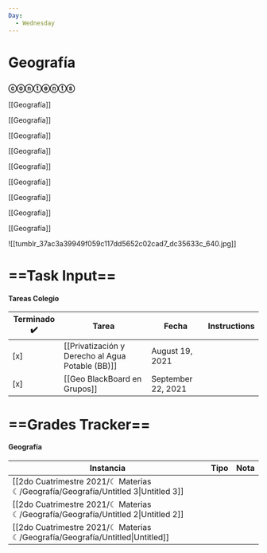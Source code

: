 ```yaml
---
Day:
  - Wednesday
---
```

# Geografía

### ⓒⓞⓝⓣⓔⓝⓣⓢ

[[Geografía]]

[[Geografía]]

[[Geografía]]

[[Geografía]]

[[Geografía]]

[[Geografía]]

[[Geografía]]

[[Geografía]]

[[Geografía]]

![[tumblr_37ac3a39949f059c117dd5652c02cad7_dc35633c_640.jpg]]

# ==Task Input==

#### Tareas Colegio

|Terminado ✔️|Tarea|Fecha|Instructions|
|---|---|---|---|
|[x]|[[Privatización y Derecho al Agua Potable (BB)]]|August 19, 2021||
|[x]|[[Geo BlackBoard en Grupos]]|September 22, 2021||

  
  

  

# ==Grades Tracker==

#### Geografía

|Instancia|Tipo|Nota|
|---|---|---|
|[[2do Cuatrimestre 2021/☾ Materias ☾/Geografía/Geografía/Untitled 3\|Untitled 3]]|||
|[[2do Cuatrimestre 2021/☾ Materias ☾/Geografía/Geografía/Untitled 2\|Untitled 2]]|||
|[[2do Cuatrimestre 2021/☾ Materias ☾/Geografía/Geografía/Untitled\|Untitled]]|||
